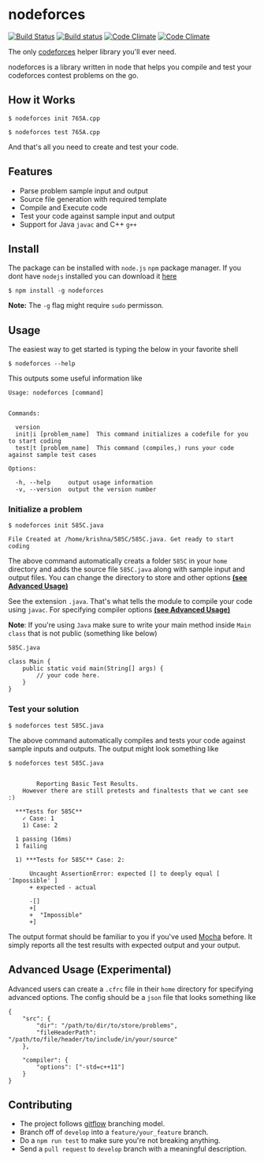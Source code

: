 # nodeforces
[![Build Status](https://travis-ci.org/kp96/nodeforces.svg)](https://travis-ci.org/kp96/nodeforces)
[![Build status](https://ci.appveyor.com/api/projects/status/04fcvk04a1stbau0?svg=true)](https://ci.appveyor.com/project/kp96/nodeforces)
[![Code Climate](https://codeclimate.com/github/kp96/nodeforces/badges/gpa.svg)](https://codeclimate.com/github/kp96/nodeforces)
[![Code Climate](https://codeclimate.com/github/kp96/nodeforces/badges/coverage.svg)](https://codeclimate.com/github/kp96/nodeforces)

The only [codeforces](http://codeforces.com/) helper library you'll ever need.

nodeforces is a library written in node that helps you compile and test your codeforces contest problems on the go.

## How it Works
```
$ nodeforces init 765A.cpp

$ nodeforces test 765A.cpp
```
And that's all you need to create and test your code.

## Features
- Parse problem sample input and output
- Source file generation with required template
- Compile and Execute code
- Test your code against sample input and output
- Support for Java `javac` and C++ `g++`

## Install
The package can be installed with `node.js` `npm` package manager. If you dont have `nodejs` installed you can download it [here](https://nodejs.org/en/download/)

```
$ npm install -g nodeforces
```

**Note:** The `-g` flag might require `sudo` permisson.

## Usage

The easiest way to get started is typing the below in your favorite shell

```
$ nodeforces --help
```

This outputs some useful information like
```
Usage: nodeforces [command]


Commands:

  version
  init|i [problem_name]  This command initializes a codefile for you to start coding
  test|t [problem_name]  This command (compiles,) runs your code against sample test cases

Options:

  -h, --help     output usage information
  -v, --version  output the version number
```

### Initialize a problem
```
$ nodeforces init 585C.java

File Created at /home/krishna/585C/585C.java. Get ready to start coding

```
The above command automatically creats a folder `585C` in your `home` directory and adds the source file `585C.java` along with sample input and output files. You can change the directory to store and other options [**(see Advanced Usage)**](#advanced-usage-experimental)

See the extension `.java`. That's what tells the module to compile your code using `javac`. For specifying compiler options [**(see Advanced Usage)**](#advanced-usage-experimental)

**Note**: If you're using `Java` make sure to write your main method inside `Main class` that is not public (something like below)

```
585C.java

class Main {
    public static void main(String[] args) {
        // your code here.
    }
}
```

### Test your solution
```
$ nodeforces test 585C.java
```

The above command automatically compiles and tests your code against sample inputs and outputs. The output might look something like

```
$ nodeforces test 585C.java


		Reporting Basic Test Results.
	However there are still pretests and finaltests that we cant see :)

  ***Tests for 585C**
    ✓ Case: 1
    1) Case: 2

  1 passing (16ms)
  1 failing

  1) ***Tests for 585C** Case: 2:

      Uncaught AssertionError: expected [] to deeply equal [ 'Impossible' ]
      + expected - actual

      -[]
      +[
      +  "Impossible"
      +]
```

The output format should be familiar to you if you've used [Mocha](https://mochajs.org/) before. It simply reports all the test results with expected output and your output.


## Advanced Usage (Experimental)
Advanced users can create a `.cfrc` file in their `home` directory for specifying advanced options. The config should be a `json` file that looks something like

```
{
    "src": {
        "dir": "/path/to/dir/to/store/problems",
        "fileHeaderPath": "/path/to/file/header/to/include/in/your/source"
    },

    "compiler": {
        "options": ["-std=c++11"]
    }
}
```

## Contributing
- The project follows [gitflow](http://nvie.com/posts/a-successful-git-branching-model/) branching model.
- Branch off of `develop` into a `feature/your_feature` branch.
- Do a `npm run test` to make sure you're not breaking anything.
- Send a `pull request` to `develop` branch with a meaningful description.

